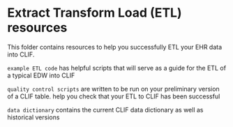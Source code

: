 # Extract Transform Load (ETL) resources

This folder contains resources to help you successfully ETL your EHR data into CLIF.

`example ETL code` has helpful scripts that will serve as a guide for the ETL of a typical EDW into CLIF

`quality control scripts` are written to be run on your preliminary version of a CLIF table. help you check that your ETL to CLIF has been successful

`data dictionary` contains the current CLIF data dictionary as well as historical versions